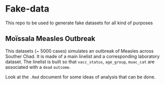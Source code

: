 # Fake-data
This repo to be used to generate fake datasets for all kind of purposes

## Moïssala Measles Outbreak

This datasets (~ 5000 cases) simulates an outbreak of Measles across Souther Chad. It is made of a main linelist and a corresponding laboratory dataset. 
The linelist is built so that `vacc_status`, `age_group`, `muac_cat` are associated with a `dead` `outcome`. 

Look at the `.Rmd` document for some ideas of analysis that can be done.
